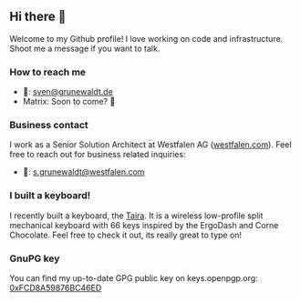 ## Hi there 👋

Welcome to my Github profile! I love working on code and infrastructure. Shoot me a message if you want to talk.

### How to reach me

- 📧: sven@grunewaldt.de
- Matrix: Soon to come? 🤔

### Business contact

I work as a Senior Solution Architect at Westfalen AG ([westfalen.com](https://westfalen.com)). Feel free to reach out for business related inquiries:

- 🏢: s.grunewaldt@westfalen.com

### I built a keyboard!

I recently built a keyboard, the [Taira](https://github.com/strayer/taira-keyboard). It is a wireless low-profile split mechanical keyboard with 66 keys inspired by the ErgoDash and Corne Chocolate. Feel free to check it out, its really great to type on!

### GnuPG key

You can find my up-to-date GPG public key on keys.openpgp.org: [0xFCD8A59876BC46ED](https://keys.openpgp.org/vks/v1/by-fingerprint/FC2801BD367400EE08A8D139FCD8A59876BC46ED)
